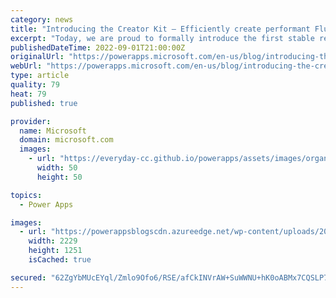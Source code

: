 ```yaml
---
category: news
title: "Introducing the Creator Kit – Efficiently create performant Fluent UI based Power Apps"
excerpt: "Today, we are proud to formally introduce the first stable release of the Power Platform Creator Kit – a free toolkit that optimizes development in Power Apps."
publishedDateTime: 2022-09-01T21:00:00Z
originalUrl: "https://powerapps.microsoft.com/en-us/blog/introducing-the-creator-kit-efficiently-create-performant-fluent-ui-based-power-apps/"
webUrl: "https://powerapps.microsoft.com/en-us/blog/introducing-the-creator-kit-efficiently-create-performant-fluent-ui-based-power-apps/"
type: article
quality: 79
heat: 79
published: true

provider:
  name: Microsoft
  domain: microsoft.com
  images:
    - url: "https://everyday-cc.github.io/powerapps/assets/images/organizations/microsoft.com-50x50.jpg"
      width: 50
      height: 50

topics:
  - Power Apps

images:
  - url: "https://powerappsblogscdn.azureedge.net/wp-content/uploads/2022/08/creator-kit-live-2.png"
    width: 2229
    height: 1251
    isCached: true

secured: "62ZgYbMUcEYql/Zmlo9Ofo6/RSE/afCkINVrAW+SuWWNU+hK0oABMx7CQSLP7GYQB3pw6kbl6jAl8rr1xwd8EhrDyHuHx+M3mE+KS8BfyoUbl1aoGiF4uXZCAWvkixi4l6JaotZ7mYR07rebX8p+91TZIsAc5FClOwd9S4V9AM5fpyR4TDwq94ZEvidkP7+WKc6kNpN8h6XxW+H3EG7EmWfVwO/19EBDmOGz2na6B+piLqcu5hWNo9bzE47sZ9hf5FC1MWD6i8pgFBjAwle2crqpgQmMZuXlbD+/nQ/n4RZsL0CMMtXtHKwVeRBmqO7FPw4WfFkuV0uE5Rm68um+Kbv9gjybSdiVxbWOJyU6Dhw=;DCBUDJIusCpv8Aba/P2Oaw=="
---
```


